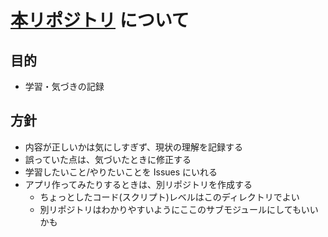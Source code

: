 # [本リポジトリ](https://github.com/kkt0116/til) について
## 目的
- 学習・気づきの記録

## 方針
- 内容が正しいかは気にしすぎず、現状の理解を記録する
- 誤っていた点は、気づいたときに修正する
- 学習したいこと/やりたいことを Issues にいれる
- アプリ作ってみたりするときは、別リポジトリを作成する
  - ちょっとしたコード(スクリプト)レベルはこのディレクトリでよい
  - 別リポジトリはわかりやすいようにここのサブモジュールにしてもいいかも
